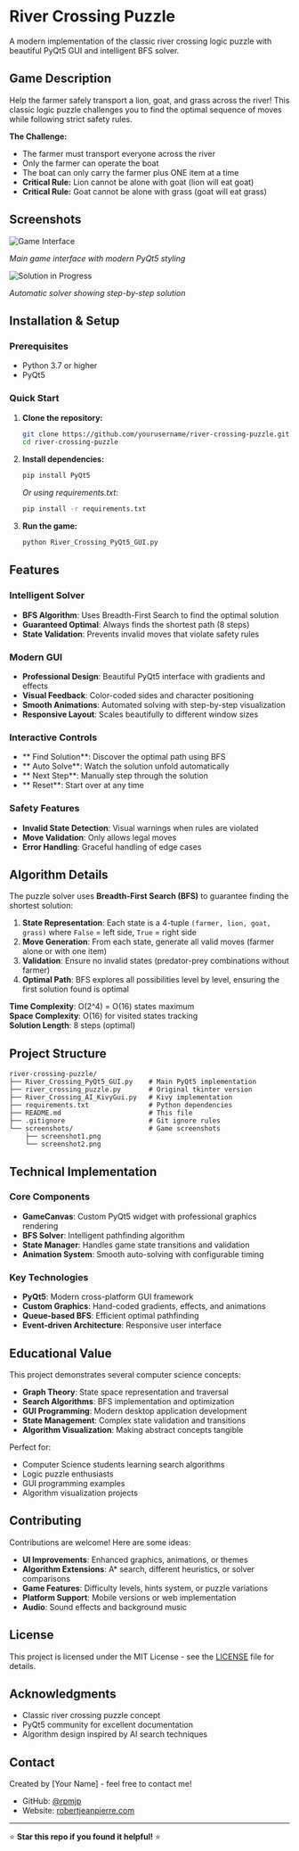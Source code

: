 #  River Crossing Puzzle

A modern implementation of the classic river crossing logic puzzle with beautiful PyQt5 GUI and intelligent BFS solver.

##  Game Description

Help the farmer safely transport a lion, goat, and grass across the river! This classic logic puzzle challenges you to find the optimal sequence of moves while following strict safety rules.

**The Challenge:**
-  The farmer must transport everyone across the river
-  Only the farmer can operate the boat
-  The boat can only carry the farmer plus ONE item at a time
-  **Critical Rule:** Lion cannot be alone with goat (lion will eat goat)
-  **Critical Rule:** Goat cannot be alone with grass (goat will eat grass)

##  Screenshots

![Game Interface](https://github.com/user-attachments/assets/83c6b103-bfdb-4fb9-8e95-7becda0f4895)

*Main game interface with modern PyQt5 styling*

![Solution in Progress](https://github.com/user-attachments/assets/310eced4-94cf-4192-85c6-06974ec251a8)

*Automatic solver showing step-by-step solution*

##  Installation & Setup

### Prerequisites
- Python 3.7 or higher
- PyQt5

### Quick Start
1. **Clone the repository:**
   ```bash
   git clone https://github.com/yourusername/river-crossing-puzzle.git
   cd river-crossing-puzzle
   ```

2. **Install dependencies:**
   ```bash
   pip install PyQt5
   ```
   
   *Or using requirements.txt:*
   ```bash
   pip install -r requirements.txt
   ```

3. **Run the game:**
   ```bash
   python River_Crossing_PyQt5_GUI.py
   ```

##  Features

###  Intelligent Solver
- **BFS Algorithm**: Uses Breadth-First Search to find the optimal solution
- **Guaranteed Optimal**: Always finds the shortest path (8 steps)
- **State Validation**: Prevents invalid moves that violate safety rules

###  Modern GUI
- **Professional Design**: Beautiful PyQt5 interface with gradients and effects
- **Visual Feedback**: Color-coded sides and character positioning
- **Smooth Animations**: Automated solving with step-by-step visualization
- **Responsive Layout**: Scales beautifully to different window sizes

###  Interactive Controls
- ** Find Solution**: Discover the optimal path using BFS
- ** Auto Solve**: Watch the solution unfold automatically
- ** Next Step**: Manually step through the solution
- ** Reset**: Start over at any time

###  Safety Features
- **Invalid State Detection**: Visual warnings when rules are violated
- **Move Validation**: Only allows legal moves
- **Error Handling**: Graceful handling of edge cases

##  Algorithm Details

The puzzle solver uses **Breadth-First Search (BFS)** to guarantee finding the shortest solution:

1. **State Representation**: Each state is a 4-tuple `(farmer, lion, goat, grass)` where `False` = left side, `True` = right side
2. **Move Generation**: From each state, generate all valid moves (farmer alone or with one item)
3. **Validation**: Ensure no invalid states (predator-prey combinations without farmer)
4. **Optimal Path**: BFS explores all possibilities level by level, ensuring the first solution found is optimal

**Time Complexity**: O(2^4) = O(16) states maximum  
**Space Complexity**: O(16) for visited states tracking  
**Solution Length**: 8 steps (optimal)

##  Project Structure

```
river-crossing-puzzle/
├── River_Crossing_PyQt5_GUI.py    # Main PyQt5 implementation
├── river_crossing_puzzle.py       # Original tkinter version
├── River_Crossing_AI_KivyGui.py   # Kivy implementation
├── requirements.txt               # Python dependencies
├── README.md                      # This file
├── .gitignore                     # Git ignore rules
└── screenshots/                   # Game screenshots
    ├── screenshot1.png
    └── screenshot2.png
```

##  Technical Implementation

### Core Components
- **GameCanvas**: Custom PyQt5 widget with professional graphics rendering
- **BFS Solver**: Intelligent pathfinding algorithm
- **State Manager**: Handles game state transitions and validation
- **Animation System**: Smooth auto-solving with configurable timing

### Key Technologies
- **PyQt5**: Modern cross-platform GUI framework
- **Custom Graphics**: Hand-coded gradients, effects, and animations
- **Queue-based BFS**: Efficient optimal pathfinding
- **Event-driven Architecture**: Responsive user interface

##  Educational Value

This project demonstrates several computer science concepts:
- **Graph Theory**: State space representation and traversal
- **Search Algorithms**: BFS implementation and optimization
- **GUI Programming**: Modern desktop application development
- **State Management**: Complex state validation and transitions
- **Algorithm Visualization**: Making abstract concepts tangible

Perfect for:
- Computer Science students learning search algorithms
- Logic puzzle enthusiasts
- GUI programming examples
- Algorithm visualization projects

##  Contributing

Contributions are welcome! Here are some ideas:
-  **UI Improvements**: Enhanced graphics, animations, or themes
-  **Algorithm Extensions**: A* search, different heuristics, or solver comparisons
-  **Game Features**: Difficulty levels, hints system, or puzzle variations
-  **Platform Support**: Mobile versions or web implementation
-  **Audio**: Sound effects and background music

##  License

This project is licensed under the MIT License - see the [LICENSE](LICENSE) file for details.

##  Acknowledgments

- Classic river crossing puzzle concept
- PyQt5 community for excellent documentation
- Algorithm design inspired by AI search techniques

##  Contact

Created by [Your Name] - feel free to contact me!

- GitHub: [@rpmjp](https://github.com/rpmjp)
- Website: [robertjeanpierre.com](https://robertjeanpierre.com/)
  
---

⭐ **Star this repo if you found it helpful!** ⭐
